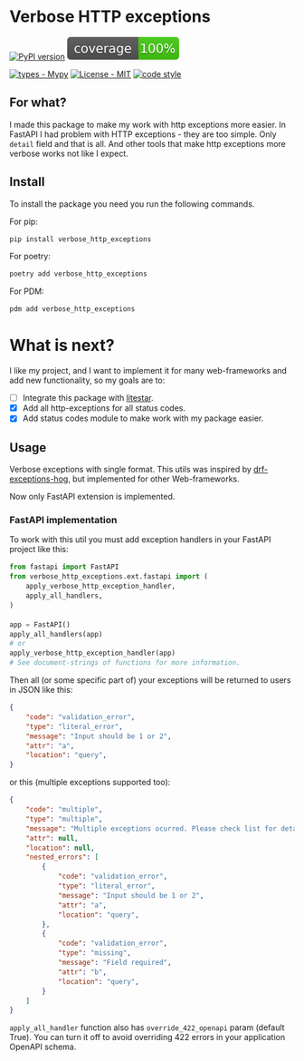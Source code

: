 
# Verbose HTTP exceptions

[![PyPI version](https://badge.fury.io/py/verbose-http-exceptions.svg)](https://badge.fury.io/py/verbose_http_exceptions)
![coverage](./coverage.svg)

[![types - Mypy](https://img.shields.io/badge/types-Pyright-2ecf29.svg?logo=python&labelColor=202235&color=2ecf29&logoColor=ffffff)](https://github.com/python/mypy) [![License - MIT](https://img.shields.io/badge/license-MIT-2ecf29.svg?logo=python&labelColor=202235&color=2ecf29&logoColor=ffffff)](https://spdx.org/licenses/) [![code style](https://img.shields.io/badge/types-Ruff-2ecf29.svg?logo=python&labelColor=202235&color=2ecf29&logoColor=ffffff)](https://github.com/psf/black)

## For what?

I made this package to make my work with http exceptions more easier. In FastAPI I had problem
with HTTP exceptions - they are too simple. Only `detail` field and that is all. And other tools
that make http exceptions more verbose works not like I expect.

## Install

To install the package you need you run the following commands.

For pip:

```bash
pip install verbose_http_exceptions
```

For poetry:

```bash
poetry add verbose_http_exceptions
```

For PDM:

```bash
pdm add verbose_http_exceptions
```

# What is next?

I like my project, and I want to implement it for many web-frameworks and add new functionality,
so my goals are to:

- [ ] Integrate this package with [litestar](https://github.com/litestar-org/litestar).
- [x] Add all http-exceptions for all status codes.
- [x] Add status codes module to make work with my package easier.

## Usage

Verbose exceptions with single format. This utils was inspired by
[drf-exceptions-hog](https://github.com/PostHog/drf-exceptions-hog), but implemented for other
Web-frameworks.

Now only FastAPI extension is implemented.

### FastAPI implementation

To work with this util you must add exception handlers in your FastAPI project like this:

```python
from fastapi import FastAPI
from verbose_http_exceptions.ext.fastapi import (
    apply_verbose_http_exception_handler,
    apply_all_handlers,
)

app = FastAPI()
apply_all_handlers(app)
# or
apply_verbose_http_exception_handler(app)
# See document-strings of functions for more information.
```

Then all (or some specific part of) your exceptions will be returned to users in JSON like this:

```json
{
    "code": "validation_error",
    "type": "literal_error",
    "message": "Input should be 1 or 2",
    "attr": "a",
    "location": "query",
}
```

or this (multiple exceptions supported too):

```json
{
    "code": "multiple",
    "type": "multiple",
    "message": "Multiple exceptions ocurred. Please check list for details.",
    "attr": null,
    "location": null,
    "nested_errors": [
        {
            "code": "validation_error",
            "type": "literal_error",
            "message": "Input should be 1 or 2",
            "attr": "a",
            "location": "query",
        },
        {
            "code": "validation_error",
            "type": "missing",
            "message": "Field required",
            "attr": "b",
            "location": "query",
        }
    ]
}
```

`apply_all_handler` function also has `override_422_openapi` param (default True). You can turn
it off to avoid overriding 422 errors in your application OpenAPI schema.
